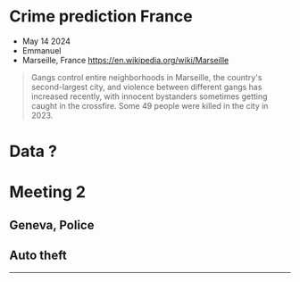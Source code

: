 # Crime prediction France

+ May 14 2024
+ Emmanuel
+ Marseille, France https://en.wikipedia.org/wiki/Marseille


> Gangs control entire neighborhoods in Marseille, the country's second-largest city, and violence between different gangs has increased recently, with innocent bystanders sometimes getting caught in the crossfire. Some 49 people were killed in the city in 2023.

# Data ?

# Meeting 2

## Geneva, Police

## Auto theft

---



